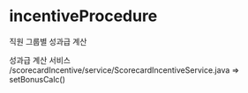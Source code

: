 # incentiveProcedure
직원 그룹별 성과급 계산

성과급 계산 서비스
/scorecardIncentive/service/ScorecardIncentiveService.java => setBonusCalc()
